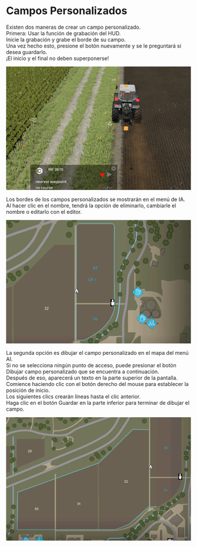 # Campos Personalizados

  
Existen dos maneras de crear un campo personalizado.  
Primera: Usar la función de grabación del HUD.  
Inicie la grabación y grabe el borde de su campo.  
Una vez hecho esto, presione el botón nuevamente y se le preguntará si desea guardarlo.  
¡El inicio y el final no deben superponerse!  

![Image](../assets/images/recordcustomhelp_0_0_765_510.png)

  
Los bordes de los campos personalizados se mostrarán en el menú de IA.  
Al hacer clic en el nombre, tendrá la opción de eliminarlo, cambiarle el nombre o editarlo con el editor.  

![Image](../assets/images/donecustomhelp_0_0_765_510.png)

  
La segunda opción es dibujar el campo personalizado en el mapa del menú AI.  
Si no se selecciona ningún punto de acceso, puede presionar el botón Dibujar campo personalizado que se encuentra a continuación.  
Después de eso, aparecerá un texto en la parte superior de la pantalla.  
Comience haciendo clic con el botón derecho del mouse para establecer la posición de inicio.  
Los siguientes clics crearán líneas hasta el clic anterior.  
Haga clic en el botón Guardar en la parte inferior para terminar de dibujar el campo.  

![Image](../assets/images/drawcustomhelp_0_0_765_510.png)

